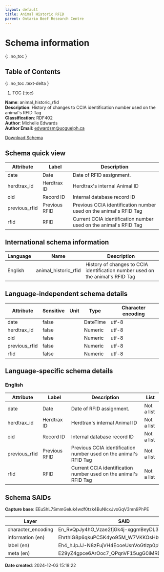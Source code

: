 ```yaml
---
layout: default  
title: Animal Historic RFID
parent: Ontario Beef Research Centre   
---
```


# Schema information
{: .no_toc }

## Table of Contents
{: .no_toc .text-delta }

1. TOC
{:toc}

**Name**: animal_historic_rfid  
**Description**: History of changes to CCIA identification number used on the animal's RFID Tag  
**Classification**: RDF402  
**Author**: Michelle Edwards  
**Author Email**: edwardsm@uoguelph.ca  

[Download Schema](Schema_Animal_Historic_RFID.zip)

## Schema quick view

| Attribute | Label | Description |
| --- | --- | --- |
| date | Date | Date of RFID assignment. |
| herdtrax_id | Herdtrax ID | Herdtrax's internal Animal ID |
| oid | Record ID | Internal database record ID |
| previous_rfid | Previous RFID | Previous CCIA identification number used on the animal's RFID Tag |
| rfid | RFID | Current CCIA identification number used on the animal's RFID Tag |

## International schema information

| Language | Name | Description |
| --- | --- | --- |
| English | animal_historic_rfid | History of changes to CCIA identification number used on the animal's RFID Tag |

## Language-independent schema details

| Attribute | Sensitive | Unit | Type | Character encoding |
| --- | --- | --- | --- | --- |
| date | false |  | DateTime | utf-8 |
| herdtrax_id | false |  | Numeric | utf-8 |
| oid | false |  | Numeric | utf-8 |
| previous_rfid | false |  | Numeric | utf-8 |
| rfid | false |  | Numeric | utf-8 |

## Language-specific schema details

### English

| Attribute | Label | Description | List |
| --- | --- | --- | --- |
| date | Date | Date of RFID assignment. | Not a list |
| herdtrax_id | Herdtrax ID | Herdtrax's internal Animal ID | Not a list |
| oid | Record ID | Internal database record ID | Not a list |
| previous_rfid | Previous RFID | Previous CCIA identification number used on the animal's RFID Tag | Not a list |
| rfid | RFID | Current CCIA identification number used on the animal's RFID Tag | Not a list |

## Schema SAIDs

**Capture base**: EEuShL7SmmGeluk4wdf0tzk4BuNIcxJvxGqV3mn9PhPE

| Layer | SAID |
| --- | --- |
| character_encoding | En_RvQpJy4hO_Vzae2fjGk4j-xggmBeyDL3WvAjIe38M |
| information (en) | EhrthlG8p6qkuPC5K4yo95M_W7VKKOsHbyu-Kd7COllI |
| label (en) | Eh4_hJpJJ-N8zFujVH4EooeUsnVoGtIzp0pU3zqTYjNg |
| meta (en) | E29yZ4gpce6ArOoc7_QPqnVF15ugG0iMRD9gdFjXdWiY |

**Date created**: 2024-12-03 15:18:22


